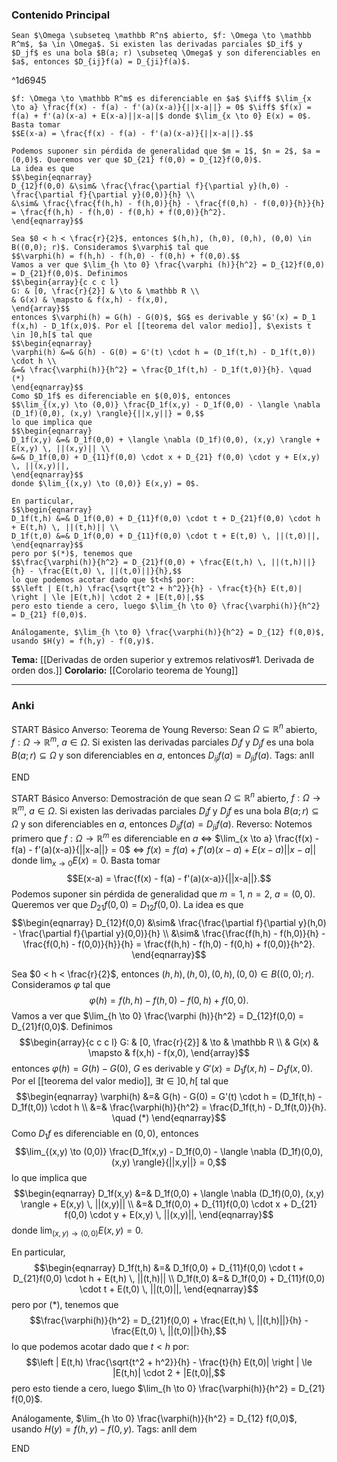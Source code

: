 ### Contenido Principal

```ad-theorem
Sean $\Omega \subseteq \mathbb R^n$ abierto, $f: \Omega \to \mathbb R^m$, $a \in \Omega$. Si existen las derivadas parciales $D_if$ y $D_jf$ es una bola $B(a; r) \subseteq \Omega$ y son diferenciables en $a$, entonces $D_{ij}f(a) = D_{ji}f(a)$.
```

^1d6945

```ad-note
$f: \Omega \to \mathbb R^m$ es diferenciable en $a$ $\iff$ $\lim_{x \to a} \frac{f(x) - f(a) - f'(a)(x-a)}{||x-a||} = 0$ $\iff$ $f(x) = f(a) + f'(a)(x-a) + E(x-a)||x-a||$ donde $\lim_{x \to 0} E(x) = 0$. Basta tomar
$$E(x-a) = \frac{f(x) - f(a) - f'(a)(x-a)}{||x-a||}.$$
```

```ad-proof
Podemos suponer sin pérdida de generalidad que $m = 1$, $n = 2$, $a = (0,0)$. Queremos ver que $D_{21} f(0,0) = D_{12}f(0,0)$.
La idea es que
$$\begin{eqnarray}
D_{12}f(0,0) &\sim& \frac{\frac{\partial f}{\partial y}(h,0) - \frac{\partial f}{\partial y}(0,0)}{h} \\
&\sim& \frac{\frac{f(h,h) - f(h,0)}{h} - \frac{f(0,h) - f(0,0)}{h}}{h} = \frac{f(h,h) - f(h,0) - f(0,h) + f(0,0)}{h^2}.
\end{eqnarray}$$

Sea $0 < h < \frac{r}{2}$, entonces $(h,h), (h,0), (0,h), (0,0) \in B((0,0); r)$. Consideramos $\varphi$ tal que
$$\varphi(h) = f(h,h) - f(h,0) - f(0,h) + f(0,0).$$
Vamos a ver que $\lim_{h \to 0} \frac{\varphi (h)}{h^2} = D_{12}f(0,0) = D_{21}f(0,0)$. Definimos
$$\begin{array}{c c c l}
G: & [0, \frac{r}{2}] & \to & \mathbb R \\
& G(x) & \mapsto & f(x,h) - f(x,0),
\end{array}$$
entonces $\varphi(h) = G(h) - G(0)$, $G$ es derivable y $G'(x) = D_1 f(x,h) - D_1f(x,0)$. Por el [[teorema del valor medio]], $\exists t \in ]0,h[$ tal que
$$\begin{eqnarray}
\varphi(h) &=& G(h) - G(0) = G'(t) \cdot h = (D_1f(t,h) - D_1f(t,0)) \cdot h \\
&=& \frac{\varphi(h)}{h^2} = \frac{D_1f(t,h) - D_1f(t,0)}{h}. \quad (*)
\end{eqnarray}$$
Como $D_1f$ es diferenciable en $(0,0)$, entonces
$$\lim_{(x,y) \to (0,0)} \frac{D_1f(x,y) - D_1f(0,0) - \langle \nabla (D_1f)(0,0), (x,y) \rangle}{||x,y||} = 0,$$
lo que implica que
$$\begin{eqnarray}
D_1f(x,y) &=& D_1f(0,0) + \langle \nabla (D_1f)(0,0), (x,y) \rangle + E(x,y) \, ||(x,y)|| \\
&=& D_1f(0,0) + D_{11}f(0,0) \cdot x + D_{21} f(0,0) \cdot y + E(x,y) \, ||(x,y)||,
\end{eqnarray}$$
donde $\lim_{(x,y) \to (0,0)} E(x,y) = 0$.

En particular,
$$\begin{eqnarray}
D_1f(t,h) &=& D_1f(0,0) + D_{11}f(0,0) \cdot t + D_{21}f(0,0) \cdot h + E(t,h) \, ||(t,h)|| \\
D_1f(t,0) &=& D_1f(0,0) + D_{11}f(0,0) \cdot t + E(t,0) \, ||(t,0)||,
\end{eqnarray}$$
pero por $(*)$, tenemos que
$$\frac{\varphi(h)}{h^2} = D_{21}f(0,0) + \frac{E(t,h) \, ||(t,h)||}{h} - \frac{E(t,0) \, ||(t,0)||}{h},$$
lo que podemos acotar dado que $t<h$ por:
$$\left | E(t,h) \frac{\sqrt{t^2 + h^2}}{h} - \frac{t}{h} E(t,0)| \right | \le |E(t,h)| \cdot 2 + |E(t,0)|,$$
pero esto tiende a cero, luego $\lim_{h \to 0} \frac{\varphi(h)}{h^2} = D_{21} f(0,0)$.

Análogamente, $\lim_{h \to 0} \frac{\varphi(h)}{h^2} = D_{12} f(0,0)$, usando $H(y) = f(h,y) - f(0,y)$.
```

**Tema:** [[Derivadas de orden superior y extremos relativos#1. Derivada de orden dos.]]
**Corolario:** [[Corolario teorema de Young]]

---
### Anki

START
Básico
Anverso: Teorema de Young
Reverso: Sean $\Omega \subseteq \mathbb R^n$ abierto, $f: \Omega \to \mathbb R^m$, $a \in \Omega$. Si existen las derivadas parciales $D_if$ y $D_jf$ es una bola $B(a; r) \subseteq \Omega$ y son diferenciables en $a$, entonces $D_{ij}f(a) = D_{ji}f(a)$.
Tags: anII
<!--ID: 1730228001563-->
END

START
Básico
Anverso: Demostración de que sean $\Omega \subseteq \mathbb R^n$ abierto, $f: \Omega \to \mathbb R^m$, $a \in \Omega$. Si existen las derivadas parciales $D_if$ y $D_jf$ es una bola $B(a; r) \subseteq \Omega$ y son diferenciables en $a$, entonces $D_{ij}f(a) = D_{ji}f(a)$.
Reverso: Notemos primero que $f: \Omega \to \mathbb R^m$ es diferenciable en $a$ $\iff$ $\lim_{x \to a} \frac{f(x) - f(a) - f'(a)(x-a)}{||x-a||} = 0$ $\iff$ $f(x) = f(a) + f'(a)(x-a) + E(x-a)||x-a||$ donde $\lim_{x \to 0} E(x) = 0$. Basta tomar
$$E(x-a) = \frac{f(x) - f(a) - f'(a)(x-a)}{||x-a||}.$$
Podemos suponer sin pérdida de generalidad que $m = 1$, $n = 2$, $a = (0,0)$. Queremos ver que $D_{21} f(0,0) = D_{12}f(0,0)$.
La idea es que
$$\begin{eqnarray}
D_{12}f(0,0) &\sim& \frac{\frac{\partial f}{\partial y}(h,0) - \frac{\partial f}{\partial y}(0,0)}{h} \\
&\sim& \frac{\frac{f(h,h) - f(h,0)}{h} - \frac{f(0,h) - f(0,0)}{h}}{h} = \frac{f(h,h) - f(h,0) - f(0,h) + f(0,0)}{h^2}.
\end{eqnarray}$$

Sea $0 < h < \frac{r}{2}$, entonces $(h,h), (h,0), (0,h), (0,0) \in B((0,0); r)$. Consideramos $\varphi$ tal que
$$\varphi(h) = f(h,h) - f(h,0) - f(0,h) + f(0,0).$$
Vamos a ver que $\lim_{h \to 0} \frac{\varphi (h)}{h^2} = D_{12}f(0,0) = D_{21}f(0,0)$. Definimos
$$\begin{array}{c c c l}
G: & [0, \frac{r}{2}] & \to & \mathbb R \\
& G(x) & \mapsto & f(x,h) - f(x,0),
\end{array}$$
entonces $\varphi(h) = G(h) - G(0)$, $G$ es derivable y $G'(x) = D_1 f(x,h) - D_1f(x,0)$. Por el [[teorema del valor medio]], $\exists t \in ]0,h[$ tal que
$$\begin{eqnarray}
\varphi(h) &=& G(h) - G(0) = G'(t) \cdot h = (D_1f(t,h) - D_1f(t,0)) \cdot h \\
&=& \frac{\varphi(h)}{h^2} = \frac{D_1f(t,h) - D_1f(t,0)}{h}. \quad (*)
\end{eqnarray}$$
Como $D_1f$ es diferenciable en $(0,0)$, entonces
$$\lim_{(x,y) \to (0,0)} \frac{D_1f(x,y) - D_1f(0,0) - \langle \nabla (D_1f)(0,0), (x,y) \rangle}{||x,y||} = 0,$$
lo que implica que
$$\begin{eqnarray}
D_1f(x,y) &=& D_1f(0,0) + \langle \nabla (D_1f)(0,0), (x,y) \rangle + E(x,y) \, ||(x,y)|| \\
&=& D_1f(0,0) + D_{11}f(0,0) \cdot x + D_{21} f(0,0) \cdot y + E(x,y) \, ||(x,y)||,
\end{eqnarray}$$
donde $\lim_{(x,y) \to (0,0)} E(x,y) = 0$.

En particular,
$$\begin{eqnarray}
D_1f(t,h) &=& D_1f(0,0) + D_{11}f(0,0) \cdot t + D_{21}f(0,0) \cdot h + E(t,h) \, ||(t,h)|| \\
D_1f(t,0) &=& D_1f(0,0) + D_{11}f(0,0) \cdot t + E(t,0) \, ||(t,0)||,
\end{eqnarray}$$
pero por $(*)$, tenemos que
$$\frac{\varphi(h)}{h^2} = D_{21}f(0,0) + \frac{E(t,h) \, ||(t,h)||}{h} - \frac{E(t,0) \, ||(t,0)||}{h},$$
lo que podemos acotar dado que $t<h$ por:
$$\left | E(t,h) \frac{\sqrt{t^2 + h^2}}{h} - \frac{t}{h} E(t,0)| \right | \le |E(t,h)| \cdot 2 + |E(t,0)|,$$
pero esto tiende a cero, luego $\lim_{h \to 0} \frac{\varphi(h)}{h^2} = D_{21} f(0,0)$.

Análogamente, $\lim_{h \to 0} \frac{\varphi(h)}{h^2} = D_{12} f(0,0)$, usando $H(y) = f(h,y) - f(0,y)$.
Tags: anII dem
<!--ID: 1730228001565-->
END
